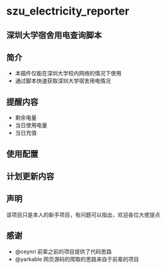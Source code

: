 # szu_electricity_reporter 
## 深圳大学宿舍用电查询脚本

## 简介
- 本插件仅能在深圳大学校内网络的情况下使用
- 通过脚本快速获取深圳大学宿舍用电情况

## 提醒内容
- 剩余电量
- 当日使用电量
- 当日充值

## 使用配置


## 计划更新内容


## 声明
该项目只是本人的新手项目，有问题可以指出，欢迎各位大佬提点

## 感谢
- @ceynri 前辈之前的项目提供了代码思路  
- @yarkable 网页源码的爬取的思路来自于前辈的项目
